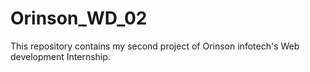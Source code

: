 # Orinson_WD_02
This repository contains my second project of Orinson infotech's Web development Internship.
